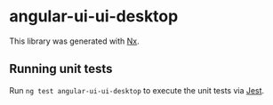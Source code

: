 # angular-ui-ui-desktop

This library was generated with [Nx](https://nx.dev).

## Running unit tests

Run `ng test angular-ui-ui-desktop` to execute the unit tests via [Jest](https://jestjs.io).
